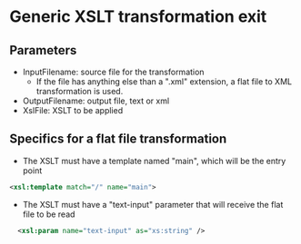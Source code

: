 # Generic XSLT transformation exit

## Parameters

- InputFilename: source file for the transformation
  - If the file has anything else than a ".xml" extension, a flat file to XML transformation is used.
- OutputFilename: output file, text or xml
- XslFile: XSLT to be applied

## Specifics for a flat file transformation

- The XSLT must have a template named "main", which will be the entry point

```xml
<xsl:template match="/" name="main">
```

- The XSLT must have a "text-input" parameter that will receive the flat file to be read

```xml
  <xsl:param name="text-input" as="xs:string" />
```